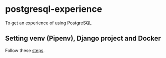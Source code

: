 # postgresql-experience
To get an experience of using PostgreSQL

## Setting venv (Pipenv), Django project and Docker
Follow these [steps](https://github.com/bekzodbuyukov/docker-experience).
